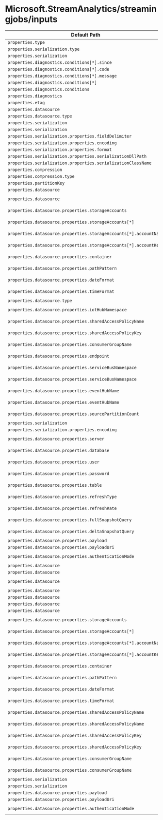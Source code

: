 # Microsoft.StreamAnalytics/streamingjobs/inputs

| Default Path | Alias |
|---|---|
| `properties.type` | `Microsoft.StreamAnalytics/streamingjobs/inputs/type` |
| `properties.serialization.type` | `Microsoft.StreamAnalytics/streamingjobs/inputs/serialization.type` |
| `properties.serialization` | `Microsoft.StreamAnalytics/streamingjobs/inputs/serialization` |
| `properties.diagnostics.conditions[*].since` | `Microsoft.StreamAnalytics/streamingjobs/inputs/diagnostics.conditions[*].since` |
| `properties.diagnostics.conditions[*].code` | `Microsoft.StreamAnalytics/streamingjobs/inputs/diagnostics.conditions[*].code` |
| `properties.diagnostics.conditions[*].message` | `Microsoft.StreamAnalytics/streamingjobs/inputs/diagnostics.conditions[*].message` |
| `properties.diagnostics.conditions[*]` | `Microsoft.StreamAnalytics/streamingjobs/inputs/diagnostics.conditions[*]` |
| `properties.diagnostics.conditions` | `Microsoft.StreamAnalytics/streamingjobs/inputs/diagnostics.conditions` |
| `properties.diagnostics` | `Microsoft.StreamAnalytics/streamingjobs/inputs/diagnostics` |
| `properties.etag` | `Microsoft.StreamAnalytics/streamingjobs/inputs/etag` |
| `properties.datasource` | `Microsoft.StreamAnalytics/streamingjobs/inputs/Stream.datasource` |
| `properties.datasource.type` | `Microsoft.StreamAnalytics/streamingjobs/inputs/Stream.datasource.type` |
| `properties.serialization` | `Microsoft.StreamAnalytics/streamingjobs/inputs/serialization.Csv` |
| `properties.serialization` | `Microsoft.StreamAnalytics/streamingjobs/inputs/serialization.Parquet` |
| `properties.serialization.properties.fieldDelimiter` | `Microsoft.StreamAnalytics/streamingjobs/inputs/serialization.Csv.fieldDelimiter` |
| `properties.serialization.properties.encoding` | `Microsoft.StreamAnalytics/streamingjobs/inputs/serialization.Csv.encoding` |
| `properties.serialization.properties.format` | `Microsoft.StreamAnalytics/streamingjobs/inputs/serialization.Json.format` |
| `properties.serialization.properties.serializationDllPath` | `Microsoft.StreamAnalytics/streamingjobs/inputs/serialization.CustomClr.serializationDllPath` |
| `properties.serialization.properties.serializationClassName` | `Microsoft.StreamAnalytics/streamingjobs/inputs/serialization.CustomClr.serializationClassName` |
| `properties.compression` | `Microsoft.StreamAnalytics/streamingjobs/inputs/compression` |
| `properties.compression.type` | `Microsoft.StreamAnalytics/streamingjobs/inputs/compression.type` |
| `properties.partitionKey` | `Microsoft.StreamAnalytics/streamingjobs/inputs/partitionKey` |
| `properties.datasource` | `Microsoft.StreamAnalytics/streamingjobs/inputs/Reference.datasource.Microsoft-Storage-Blob` |
| `properties.datasource` | `Microsoft.StreamAnalytics/streamingjobs/inputs/Reference.datasource.Microsoft-Sql-Server-Database` |
| `properties.datasource.properties.storageAccounts` | `Microsoft.StreamAnalytics/streamingjobs/inputs/Reference.datasource.Microsoft-Storage-Blob.storageAccounts` |
| `properties.datasource.properties.storageAccounts[*]` | `Microsoft.StreamAnalytics/streamingjobs/inputs/Reference.datasource.Microsoft-Storage-Blob.storageAccounts[*]` |
| `properties.datasource.properties.storageAccounts[*].accountName` | `Microsoft.StreamAnalytics/streamingjobs/inputs/Reference.datasource.Microsoft-Storage-Blob.storageAccounts[*].accountName` |
| `properties.datasource.properties.storageAccounts[*].accountKey` | `Microsoft.StreamAnalytics/streamingjobs/inputs/Reference.datasource.Microsoft-Storage-Blob.storageAccounts[*].accountKey` |
| `properties.datasource.properties.container` | `Microsoft.StreamAnalytics/streamingjobs/inputs/Reference.datasource.Microsoft-Storage-Blob.container` |
| `properties.datasource.properties.pathPattern` | `Microsoft.StreamAnalytics/streamingjobs/inputs/Reference.datasource.Microsoft-Storage-Blob.pathPattern` |
| `properties.datasource.properties.dateFormat` | `Microsoft.StreamAnalytics/streamingjobs/inputs/Reference.datasource.Microsoft-Storage-Blob.dateFormat` |
| `properties.datasource.properties.timeFormat` | `Microsoft.StreamAnalytics/streamingjobs/inputs/Reference.datasource.Microsoft-Storage-Blob.timeFormat` |
| `properties.datasource.type` | `Microsoft.StreamAnalytics/streamingjobs/inputs/Reference.datasource.type` |
| `properties.datasource.properties.iotHubNamespace` | `Microsoft.StreamAnalytics/streamingjobs/inputs/Stream.datasource.Microsoft-Devices-IotHubs.iotHubNamespace` |
| `properties.datasource.properties.sharedAccessPolicyName` | `Microsoft.StreamAnalytics/streamingjobs/inputs/Stream.datasource.Microsoft-Devices-IotHubs.sharedAccessPolicyName` |
| `properties.datasource.properties.sharedAccessPolicyKey` | `Microsoft.StreamAnalytics/streamingjobs/inputs/Stream.datasource.Microsoft-Devices-IotHubs.sharedAccessPolicyKey` |
| `properties.datasource.properties.consumerGroupName` | `Microsoft.StreamAnalytics/streamingjobs/inputs/Stream.datasource.Microsoft-Devices-IotHubs.consumerGroupName` |
| `properties.datasource.properties.endpoint` | `Microsoft.StreamAnalytics/streamingjobs/inputs/Stream.datasource.Microsoft-Devices-IotHubs.endpoint` |
| `properties.datasource.properties.serviceBusNamespace` | `Microsoft.StreamAnalytics/streamingjobs/inputs/Stream.datasource.Microsoft-ServiceBus-EventHub.serviceBusNamespace` |
| `properties.datasource.properties.serviceBusNamespace` | `Microsoft.StreamAnalytics/streamingjobs/inputs/Stream.datasource.Microsoft-EventHub-EventHub.serviceBusNamespace` |
| `properties.datasource.properties.eventHubName` | `Microsoft.StreamAnalytics/streamingjobs/inputs/Stream.datasource.Microsoft-ServiceBus-EventHub.eventHubName` |
| `properties.datasource.properties.eventHubName` | `Microsoft.StreamAnalytics/streamingjobs/inputs/Stream.datasource.Microsoft-EventHub-EventHub.eventHubName` |
| `properties.datasource.properties.sourcePartitionCount` | `Microsoft.StreamAnalytics/streamingjobs/inputs/Stream.datasource.Microsoft-Storage-Blob.sourcePartitionCount` |
| `properties.serialization` | `Microsoft.StreamAnalytics/streamingjobs/inputs/serialization.Avro` |
| `properties.serialization.properties.encoding` | `Microsoft.StreamAnalytics/streamingjobs/inputs/serialization.Json.encoding` |
| `properties.datasource.properties.server` | `Microsoft.StreamAnalytics/streamingjobs/inputs/Reference.datasource.Microsoft-Sql-Server-Database.server` |
| `properties.datasource.properties.database` | `Microsoft.StreamAnalytics/streamingjobs/inputs/Reference.datasource.Microsoft-Sql-Server-Database.database` |
| `properties.datasource.properties.user` | `Microsoft.StreamAnalytics/streamingjobs/inputs/Reference.datasource.Microsoft-Sql-Server-Database.user` |
| `properties.datasource.properties.password` | `Microsoft.StreamAnalytics/streamingjobs/inputs/Reference.datasource.Microsoft-Sql-Server-Database.password` |
| `properties.datasource.properties.table` | `Microsoft.StreamAnalytics/streamingjobs/inputs/Reference.datasource.Microsoft-Sql-Server-Database.table` |
| `properties.datasource.properties.refreshType` | `Microsoft.StreamAnalytics/streamingjobs/inputs/Reference.datasource.Microsoft-Sql-Server-Database.refreshType` |
| `properties.datasource.properties.refreshRate` | `Microsoft.StreamAnalytics/streamingjobs/inputs/Reference.datasource.Microsoft-Sql-Server-Database.refreshRate` |
| `properties.datasource.properties.fullSnapshotQuery` | `Microsoft.StreamAnalytics/streamingjobs/inputs/Reference.datasource.Microsoft-Sql-Server-Database.fullSnapshotQuery` |
| `properties.datasource.properties.deltaSnapshotQuery` | `Microsoft.StreamAnalytics/streamingjobs/inputs/Reference.datasource.Microsoft-Sql-Server-Database.deltaSnapshotQuery` |
| `properties.datasource.properties.payload` | `Microsoft.StreamAnalytics/streamingjobs/inputs/Reference.datasource.Raw.payload` |
| `properties.datasource.properties.payloadUri` | `Microsoft.StreamAnalytics/streamingjobs/inputs/Reference.datasource.Raw.payloadUri` |
| `properties.datasource.properties.authenticationMode` | `Microsoft.StreamAnalytics/streamingjobs/inputs/Stream.datasource.Microsoft-EventHub-EventHub.authenticationMode` |
| `properties.datasource` | `Microsoft.StreamAnalytics/streamingjobs/inputs/Reference.datasource` |
| `properties.datasource` | `Microsoft.StreamAnalytics/streamingjobs/inputs/Stream.datasource.Microsoft-Devices-IotHubs` |
| `properties.datasource` | `Microsoft.StreamAnalytics/streamingjobs/inputs/Stream.datasource.Microsoft-ServiceBus-EventHub` |
| `properties.datasource` | `Microsoft.StreamAnalytics/streamingjobs/inputs/Stream.datasource.Microsoft-Storage-Blob` |
| `properties.datasource` | `Microsoft.StreamAnalytics/streamingjobs/inputs/Reference.datasource.Raw` |
| `properties.datasource` | `Microsoft.StreamAnalytics/streamingjobs/inputs/Stream.datasource.Raw` |
| `properties.datasource` | `Microsoft.StreamAnalytics/streamingjobs/inputs/Stream.datasource.Microsoft-EventHub-EventHub` |
| `properties.datasource.properties.storageAccounts` | `Microsoft.StreamAnalytics/streamingjobs/inputs/Stream.datasource.Microsoft-Storage-Blob.storageAccounts` |
| `properties.datasource.properties.storageAccounts[*]` | `Microsoft.StreamAnalytics/streamingjobs/inputs/Stream.datasource.Microsoft-Storage-Blob.storageAccounts[*]` |
| `properties.datasource.properties.storageAccounts[*].accountName` | `Microsoft.StreamAnalytics/streamingjobs/inputs/Stream.datasource.Microsoft-Storage-Blob.storageAccounts[*].accountName` |
| `properties.datasource.properties.storageAccounts[*].accountKey` | `Microsoft.StreamAnalytics/streamingjobs/inputs/Stream.datasource.Microsoft-Storage-Blob.storageAccounts[*].accountKey` |
| `properties.datasource.properties.container` | `Microsoft.StreamAnalytics/streamingjobs/inputs/Stream.datasource.Microsoft-Storage-Blob.container` |
| `properties.datasource.properties.pathPattern` | `Microsoft.StreamAnalytics/streamingjobs/inputs/Stream.datasource.Microsoft-Storage-Blob.pathPattern` |
| `properties.datasource.properties.dateFormat` | `Microsoft.StreamAnalytics/streamingjobs/inputs/Stream.datasource.Microsoft-Storage-Blob.dateFormat` |
| `properties.datasource.properties.timeFormat` | `Microsoft.StreamAnalytics/streamingjobs/inputs/Stream.datasource.Microsoft-Storage-Blob.timeFormat` |
| `properties.datasource.properties.sharedAccessPolicyName` | `Microsoft.StreamAnalytics/streamingjobs/inputs/Stream.datasource.Microsoft-ServiceBus-EventHub.sharedAccessPolicyName` |
| `properties.datasource.properties.sharedAccessPolicyName` | `Microsoft.StreamAnalytics/streamingjobs/inputs/Stream.datasource.Microsoft-EventHub-EventHub.sharedAccessPolicyName` |
| `properties.datasource.properties.sharedAccessPolicyKey` | `Microsoft.StreamAnalytics/streamingjobs/inputs/Stream.datasource.Microsoft-ServiceBus-EventHub.sharedAccessPolicyKey` |
| `properties.datasource.properties.sharedAccessPolicyKey` | `Microsoft.StreamAnalytics/streamingjobs/inputs/Stream.datasource.Microsoft-EventHub-EventHub.sharedAccessPolicyKey` |
| `properties.datasource.properties.consumerGroupName` | `Microsoft.StreamAnalytics/streamingjobs/inputs/Stream.datasource.Microsoft-ServiceBus-EventHub.consumerGroupName` |
| `properties.datasource.properties.consumerGroupName` | `Microsoft.StreamAnalytics/streamingjobs/inputs/Stream.datasource.Microsoft-EventHub-EventHub.consumerGroupName` |
| `properties.serialization` | `Microsoft.StreamAnalytics/streamingjobs/inputs/serialization.Json` |
| `properties.serialization` | `Microsoft.StreamAnalytics/streamingjobs/inputs/serialization.CustomClr` |
| `properties.datasource.properties.payload` | `Microsoft.StreamAnalytics/streamingjobs/inputs/Stream.datasource.Raw.payload` |
| `properties.datasource.properties.payloadUri` | `Microsoft.StreamAnalytics/streamingjobs/inputs/Stream.datasource.Raw.payloadUri` |
| `properties.datasource.properties.authenticationMode` | `Microsoft.StreamAnalytics/streamingjobs/inputs/Stream.datasource.Microsoft-ServiceBus-EventHub.authenticationMode` |

